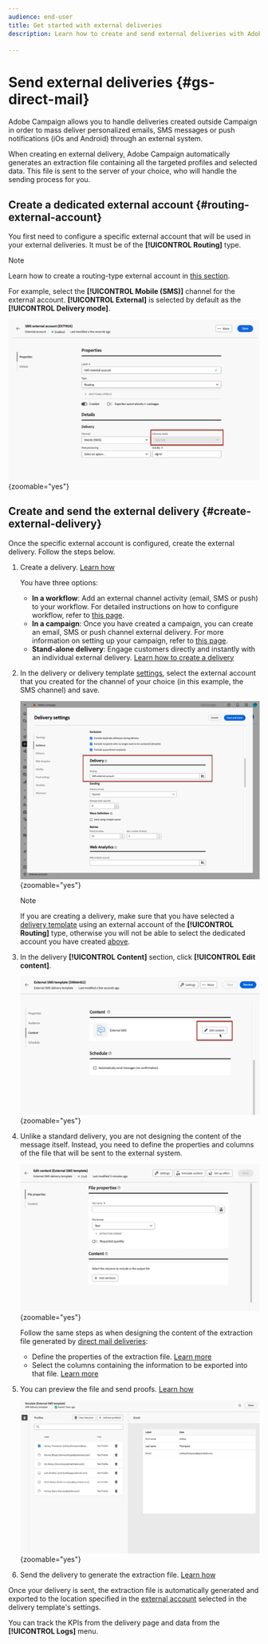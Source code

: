 ```yaml
---
audience: end-user
title: Get started with external deliveries
description: Learn how to create and send external deliveries with Adobe Campaign Web

---
```

# Send external deliveries {#gs-direct-mail}

Adobe Campaign allows you to handle deliveries created outside Campaign in order to mass deliver personalized emails, SMS messages or push notifications (iOs and Android) through an external system.

<!--The supported channels are Email, Mobile (SMS), and Push (iOs and Android).-->

When creating en external delivery, Adobe Campaign automatically generates an extraction file containing all the targeted profiles and selected data. This file is sent to the server of your choice, who will handle the sending process for you.

## Create a dedicated external account {#routing-external-account}

You first need to configure a specific external account that will be used in your external deliveries. It must be of the **[!UICONTROL Routing]** type.

>[!NOTE]
>
>Learn how to create a routing-type external account in [this section](../administration/external-account.md#routing).

For example, select the **[!UICONTROL Mobile (SMS)]** channel for the external account. **[!UICONTROL External]** is selected by default as the **[!UICONTROL Delivery mode]**.

![](../administration/assets/external-account-delivery-mode.png){zoomable="yes"}

## Create and send the external delivery {#create-external-delivery}

Once the specific external account is configured, create the external delivery. Follow the steps below.

1. Create a delivery. [Learn how](create-deliveries.md)

    You have three options:

    * **In a workflow**: Add an external channel activity (email, SMS or push) to your workflow. For detailed instructions on how to configure workflow, refer to [this page](../workflows/gs-workflow-creation.md).
    * **In a campaign**: Once you have created a campaign, you can create an email, SMS or push channel external delivery. For more information on setting up your campaign, refer to [this page](../campaigns/gs-campaigns.md).
    * **Stand-alone delivery**: Engage customers directly and instantly with an individual external delivery. [Learn how to create a delivery](../msg/gs-deliveries.md)

1. In the delivery or delivery template [settings](../advanced-settings/delivery-settings.md), select the external account that you created for the channel of your choice (in this example, the SMS channel) and save.

    ![](assets/external-delivery-routing.png){zoomable="yes"}

    >[!NOTE]
    >
    >If you are creating a delivery, make sure that you have selected a [delivery template](delivery-template.md) using an external account of the **[!UICONTROL Routing]** type, otherwise you will not be able to select the dedicated account you have created [above](#routing-external-account).

1. In the delivery **[!UICONTROL Content]** section, click **[!UICONTROL Edit content]**.

    ![](assets/external-delivery-edit-content.png){zoomable="yes"}

1. Unlike a standard delivery, you are not designing the content of the message itself. Instead, you need to define the properties and columns of the file that will be sent to the external system.

    ![](assets/external-delivery-file-properties.png){zoomable="yes"}

    Follow the same steps as when designing the content of the extraction file generated by [direct mail deliveries](../direct-mail/content-direct-mail.md):

    * Define the properties of the extraction file. [Learn more](../direct-mail/content-direct-mail.md#properties)
    * Select the columns containing the information to be exported into that file. [Learn more](../direct-mail/content-direct-mail.md#content)

1. You can preview the file and send proofs<!--not in UI right now - to check-->. [Learn how](../direct-mail/send-direct-mail.md#preview-dm)

    ![](assets/external-delivery-simulate.png){zoomable="yes"}

1. Send the delivery to generate the extraction file. [Learn how](../direct-mail/send-direct-mail.md#send-dm)

Once your delivery is sent, the extraction file is automatically generated and exported to the location specified in the [external account](../administration/external-account.md#create-ext-account) selected in the delivery template's settings.

You can track the KPIs from the delivery page and data from the **[!UICONTROL Logs]** menu.